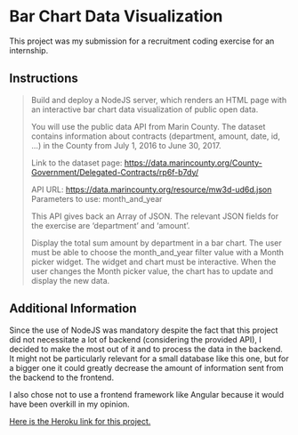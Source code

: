 # Bar Chart Data Visualization
This project was my submission for a recruitment coding exercise for an internship.

## Instructions
>Build and deploy a NodeJS server, which renders an HTML page with an interactive bar chart data visualization of public open data.
>
>You will use the public data API from Marin County. The dataset contains information about contracts (department, amount, date, id, ...) in the County from July 1, 2016 to June 30, 2017.
>
>Link to the dataset page: https://data.marincounty.org/County-Government/Delegated-Contracts/rp6f-b7dy/
>
>API URL: https://data.marincounty.org/resource/mw3d-ud6d.json
>Parameters to use: month_and_year
>
>This API gives back an Array of JSON. The relevant JSON fields for the exercise are ‘department’ and ‘amount’.
>
>Display the total sum amount by department in a bar chart. The user must be able to choose the month_and_year filter value with a Month picker widget. The widget and chart must be interactive. When the user changes the Month picker value, the chart has to update and display the new data.

## Additional Information
Since the use of NodeJS was mandatory despite the fact that this project did not necessitate a lot of backend (considering the provided API), I decided to make the most out of it and to process the data in the backend. It might not be particularly relevant for a small database like this one, but for a bigger one it could greatly decrease the amount of information sent from the backend to the frontend.

I also chose not to use a frontend framework like Angular because it would have been overkill in my opinion.

[Here is the Heroku link for this project.](https://afternoon-retreat-74426.herokuapp.com) 

